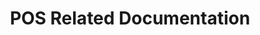 ---
title: "POS Related Documentation"
linkTitle: "POS"
description: >
  Here you will find how POS works, Payments, Voids, Refunds, all goes here.
---